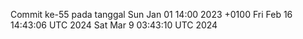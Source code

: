 Commit ke-55 pada tanggal Sun Jan 01 14:00 2023 +0100
Fri Feb 16 14:43:06 UTC 2024
Sat Mar  9 03:43:10 UTC 2024
